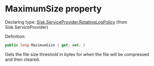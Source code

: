 <!--

Copyrights 2023 Sisk Framework - CypherPotato
Published under MIT license

!!! DO NOT EDIT THIS FILE !!!
This file was generated by a tool in the Sisk package. To edit the information in this documentation,
edit the XML documentation present in the Sisk source code.

-->


# MaximumSize property

Declaring type: [Sisk.ServiceProvider.RotatingLogPolicy](/read?q=/contents/spec/Sisk.ServiceProvider.RotatingLogPolicy.md) (from Sisk.ServiceProvider)


Definition:

```cs
public long MaximumSize { get; set; }
```

Gets the file size threshold in bytes for when the file will be compressed and then cleared.

